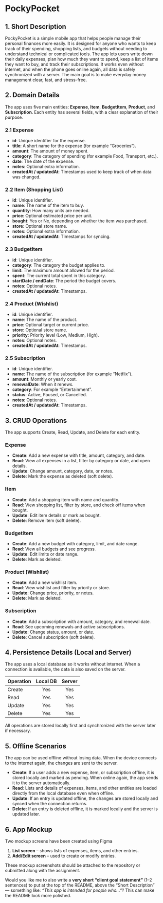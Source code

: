 # PockyPocket

## 1. Short Description

PockyPocket is a simple mobile app that helps people manage their personal finances more easily. It is designed for anyone who wants to keep track of their spending, shopping lists, and budgets without needing to understand technical or complicated tools. The app lets users write down their daily expenses, plan how much they want to spend, keep a list of items they want to buy, and track their subscriptions. It works even without internet, and when the phone goes online again, all data is safely synchronized with a server. The main goal is to make everyday money management clear, fast, and stress-free.


## 2. Domain Details

The app uses five main entities: **Expense**, **Item**, **BudgetItem**, **Product**, and **Subscription**.
Each entity has several fields, with a clear explanation of their purpose.

### 2.1 Expense

* **id**: Unique identifier for the expense.
* **title**: A short name for the expense (for example “Groceries”).
* **amount**: The amount of money spent.
* **category**: The category of spending (for example Food, Transport, etc.).
* **date**: The date of the expense.
* **notes**: Optional extra information.
* **createdAt / updatedAt**: Timestamps used to keep track of when data was changed.

### 2.2 Item (Shopping List)

* **id**: Unique identifier.
* **name**: The name of the item to buy.
* **quantity**: How many units are needed.
* **price**: Optional estimated price per unit.
* **bought**: Yes or No, depending on whether the item was purchased.
* **store**: Optional store name.
* **notes**: Optional extra information.
* **createdAt / updatedAt**: Timestamps for syncing.

### 2.3 BudgetItem

* **id**: Unique identifier.
* **category**: The category the budget applies to.
* **limit**: The maximum amount allowed for the period.
* **spent**: The current total spent in this category.
* **startDate / endDate**: The period the budget covers.
* **notes**: Optional notes.
* **createdAt / updatedAt**: Timestamps.

### 2.4 Product (Wishlist)

* **id**: Unique identifier.
* **name**: The name of the product.
* **price**: Optional target or current price.
* **store**: Optional store name.
* **priority**: Priority level (Low, Medium, High).
* **notes**: Optional notes.
* **createdAt / updatedAt**: Timestamps.

### 2.5 Subscription

* **id**: Unique identifier.
* **name**: The name of the subscription (for example “Netflix”).
* **amount**: Monthly or yearly cost.
* **renewalDate**: When it renews.
* **category**: For example “Entertainment”.
* **status**: Active, Paused, or Cancelled.
* **notes**: Optional notes.
* **createdAt / updatedAt**: Timestamps.


## 3. CRUD Operations

The app supports Create, Read, Update, and Delete for each entity.

### Expense

* **Create**: Add a new expense with title, amount, category, and date.
* **Read**: View all expenses in a list, filter by category or date, and open details.
* **Update**: Change amount, category, date, or notes.
* **Delete**: Mark the expense as deleted (soft delete).

### Item

* **Create**: Add a shopping item with name and quantity.
* **Read**: View shopping list, filter by store, and check off items when bought.
* **Update**: Edit item details or mark as bought.
* **Delete**: Remove item (soft delete).

### BudgetItem

* **Create**: Add a new budget with category, limit, and date range.
* **Read**: View all budgets and see progress.
* **Update**: Edit limits or date range.
* **Delete**: Mark as deleted.

### Product (Wishlist)

* **Create**: Add a new wishlist item.
* **Read**: View wishlist and filter by priority or store.
* **Update**: Change price, priority, or notes.
* **Delete**: Mark as deleted.

### Subscription

* **Create**: Add a subscription with amount, category, and renewal date.
* **Read**: See upcoming renewals and active subscriptions.
* **Update**: Change status, amount, or date.
* **Delete**: Cancel subscription (soft delete).



## 4. Persistence Details (Local and Server)

The app uses a local database so it works without internet. When a connection is available, the data is also saved on the server.

| Operation | Local DB | Server |
| --------- | :------: | :----: |
| Create    |    Yes   |   Yes  |
| Read      |    Yes   |   Yes  |
| Update    |    Yes   |   Yes  |
| Delete    |    Yes   |   Yes  |

All operations are stored locally first and synchronized with the server later if necessary.


## 5. Offline Scenarios

The app can be used offline without losing data. When the device connects to the internet again, the changes are sent to the server.

* **Create**: If a user adds a new expense, item, or subscription offline, it is stored locally and marked as pending. When online again, the app sends it to the server automatically.
* **Read**: Lists and details of expenses, items, and other entities are loaded directly from the local database even when offline.
* **Update**: If an entry is updated offline, the changes are stored locally and synced when the connection returns.
* **Delete**: If an entry is deleted offline, it is marked locally and the server is updated later.


## 6. App Mockup

Two mockup screens have been created using Figma

1. **List screen** – shows lists of expenses, items, and other entries.
2. **Add/Edit screen** – used to create or modify entries.

These mockup screenshots should be attached to the repository or submitted along with the assignment.

Would you like me to also write a **very short “client goal statement”** (1–2 sentences) to put at the top of the README, above the “Short Description” — something like: *“This app is intended for people who…”*? This can make the README look more polished.

